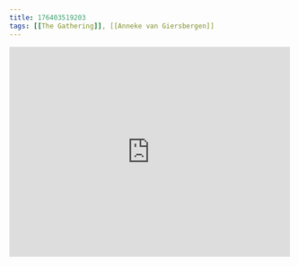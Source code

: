 ```yaml
---
title: 176403519203
tags: [[The Gathering]], [[Anneke van Giersbergen]]
---
```

<iframe allow="accelerometer; autoplay; clipboard-write; encrypted-media; gyroscope; picture-in-picture" allowfullscreen="" frameborder="0" height="375" id="youtube_iframe" src="https://www.youtube.com/embed/bg6QzPpttVU?feature=oembed&amp;enablejsapi=1&amp;origin=https://safe.txmblr.com&amp;wmode=opaque" width="500"></iframe>